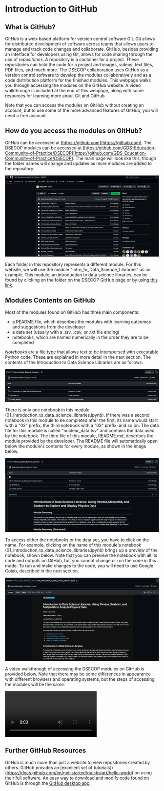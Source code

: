 # Introduction to GitHub

## What is GitHub?

GitHub is a web-based platform for version control software Git. Git allows for distributed development of software across teams that allows users to manage and track code changes and collaborate. GitHub, besides providing an interface for developers using Git, allows for code sharing through the use of _repositories_. A repository is a container for a project. These repositories can hold the code for a project and images, videos, text files, PDF files, and much more. The DSECOP collaboration uses GitHub as a version control software to develop the modules collaboratively and as a code distribution platform for the finished modules. This webpage walks you through accessing the modules on the GitHub website. A video walkthrough is included at the end of this webpage, along with some resources for learning more about Git and GitHub.

Note that you can access the modules on GitHub without creating an account, but to use some of the more advanced features of GitHub, you will need a free account.

## How do you access the modules on GitHub?

GitHub can be accessed at [https://github.com](https://github.com). The DSECOP modules can be accessed at [https://github.com/GDS-Education-Community-of-Practice/DSECOP](https://github.com/GDS-Education-Community-of-Practice/DSECOP). The main page will look like this, though the folder names will change and updates as more modules are added to the repository.

![GitHub DSECOP Homepage](https://github.com/butler-julie/TheProfessorsModule/blob/main/GitHub_DSECOP.png?raw=true)

Each folder in this repository represents a different module. For this website, we will use the module "Intro_to_Data_Science_Libraries" as an example. This module, an introduction to data science libraries, can be found by clicking on the folder on the DSECOP GitHub page or by using [this link](https://github.com/GDS-Education-Community-of-Practice/DSECOP/tree/main/Intro_to_Data_Science_Libraries).

## Modules Contents on GitHub
Most of the modules found on GitHub has three main components:
* a README file, which describes the modules with learning outcomes and suggestions from the developer
* a data set (usually with a .tsv, .csv, or .txt file ending)
* notebooks, which are named numerically in the order they are to be completed
  
_Notebooks_ are a file type that allows text to be interspersed with executable Python code. These are explained in more detail in the next section. The contents of the Introduction to Data Science Libraries are as follows:

![Introduction to Data Science Libraries](https://github.com/butler-julie/TheProfessorsModule/blob/main/IntroDataScienceLibraries.png?raw=true)

There is only one notebook in this module (01_introduction_to_data_science_libraries.ipynb). If there was a second notebook in this module to be completed after the first, its name would start with a "02" prefix, the third notebook with a "03" prefix, and so on. The data file for this module is called "nuclear_data.tsv" and contains the data used by the notebook. The third file of this module, README.md, describes the module provided by the developer. The README file will automatically open below the module's contents for every module, as shown in the image below.

![README Location](https://github.com/butler-julie/TheProfessorsModule/blob/main/README.png?raw=true)

To access either the notebooks or the data set, you have to click on the name. For example, clicking on the name of this module's notebook (01_introduction_to_data_science_libraries.ipynb) brings up a preview of the notebook, shown below. Note that you can preview the notebook with all its code and outputs on GitHub, but you cannot change or run the code in this mode. To run and make changes to the code, you will need to use Google Colab, described in the next section.

![Notebook Preview](https://github.com/butler-julie/TheProfessorsModule/blob/main/NotebookReview.png?raw=true)

A video walkthrough of accessing the DSECOP modules on GitHub is provided below. Note that there may be some differences in appearance with different browsers and operating systems, but the steps of accessing the modules will be the same.

![GitHub Tutorial Video](GitHub.mp4)



## Further GitHub Resources
GitHub is much more than just a website to view repositories created by others. GitHub provides an [excellent set of tutorials])(https://docs.github.com/en/get-started/quickstart/hello-world) on using their full software. An easy way to download and modify code found on GitHub is through the [GitHub desktop app](https://desktop.github.com).